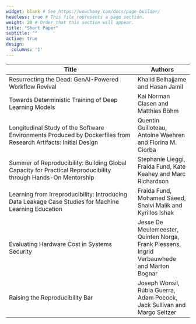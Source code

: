 ```yaml
---
widget: blank # See https://wowchemy.com/docs/page-builder/
headless: true # This file represents a page section.
weight: 20 # Order that this section will appear.
title: "Short Paper"
subtitle: ""
active: true
design:
  columns: '1'
---
```


<style>
table:nth-of-type(1) {
    display:table;
    width:100%;
}
table:nth-of-type(1) th:nth-of-type(2) {
    width:30%;
}
</style>

| Title                                                                                                                  | Authors                                                                                                                                                                                                                             |
|------------------------------------------------------------------------------------------------------------------------|-------------------------------------------------------------------------------------------------------------------------------------------------------------------------------------------------------------------------------------|
| Resurrecting the Dead: GenAI-Powered Workflow Revival                                                                  | Khalid Belhajjame and Hasan Jamil                                                                                                                                                                                                   |
| Towards Deterministic Training of Deep Learning Models                                                          | Kai Norman Clasen and Matthias Böhm                                                                                                                                                                                                 |
| Longitudinal Study of the Software Environments Produced by Dockerfiles from Research Artifacts: Initial Design | Quentin Guilloteau, Antoine Waehren and Florina M. Ciorba                                                                                                                                                                           |
| Summer of Reproducibility: Building Global Capacity for Practical Reproducibility through Hands-On Mentorship   | Stephanie Lieggi, Fraida Fund, Kate Keahey and Marc Richardson                                                                                                                                                                      |
| Learning from Irreproducibility: Introducing Data Leakage Case Studies for Machine Learning Education           | Fraida Fund, Mohamed Saeed, Shaivi Malik and Kyrillos Ishak                                                                                                                                                                         |
| Evaluating Hardware Cost in Systems Security                                                                    | Jesse De Meulemeester, Quinten Norga, Frank Piessens, Ingrid Verbauwhede and Marton Bognar                                                                                                                                          |
| Raising the Reproducibility Bar                                                                                        | Joseph Wonsil, Rúbia Guerra, Adam Pocock, Jack Sullivan and Margo Seltzer                                                                                                                                                           |
